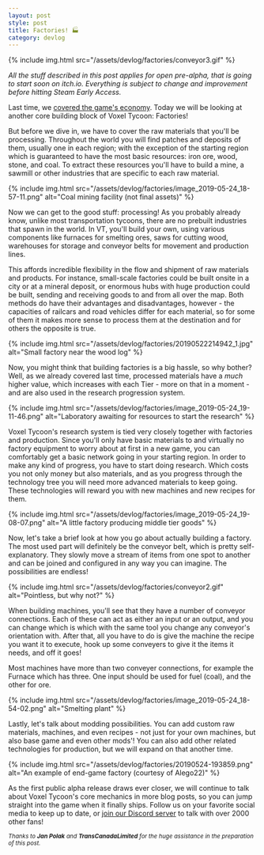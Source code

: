 ```yaml
---
layout: post
style: post
title: Factories! 🏭
category: devlog
---
```


{% include img.html src="/assets/devlog/factories/conveyor3.gif" %}

*All the stuff described in this post applies for open pre-alpha, that is going to start soon on itch.io. Everything is subject to change and improvement before hitting Steam Early Access.*

Last time, we [covered the game's economy](/devlog/economy). Today we will be looking at another core building block of Voxel Tycoon: Factories!

But before we dive in, we have to cover the raw materials that you'll be processing. Throughout the world you will find patches and deposits of them, usually one in each region; with the exception of the starting region which is guaranteed to have the most basic resources: iron ore, wood, stone, and coal. To extract these resources you'll have to build a mine, a sawmill or other industries that are specific to each raw material.

{% include img.html src="/assets/devlog/factories/image_2019-05-24_18-57-11.png" alt="Coal mining facility (not final assets)" %}

Now we can get to the good stuff: processing! As you probably already know, unlike most transportation tycoons, there are no prebuilt industries that spawn in the world. In VT, you'll build your own, using various components like furnaces for smelting ores, saws for cutting wood, warehouses for storage and conveyor belts for movement and production lines.

This affords incredible flexibility in the flow and shipment of raw materials and products. For instance, small-scale factories could be built onsite in a city or at a mineral deposit, or enormous hubs with huge production could be built, sending and receiving goods to and from all over the map. Both methods do have their advantages and disadvantages, however - the capacities of railcars and road vehicles differ for each material, so for some of them it makes more sense to process them at the destination and for others the opposite is true.

{% include img.html src="/assets/devlog/factories/20190522214942_1.jpg" alt="Small factory near the wood log" %}

Now, you might think that building factories is a big hassle, so why bother? Well, as we already covered last time, processed materials have a *much* higher value, which increases with each Tier - more on that in a moment - and are also used in the research progression system.

{% include img.html src="/assets/devlog/factories/image_2019-05-24_19-11-46.png" alt="Laboratory awaiting for resources to start the research" %}

Voxel Tycoon's research system is tied very closely together with factories and production. Since you'll only have basic materials to and virtually no factory equipment to worry about at first in a new game, you can comfortably get a basic network going in your starting region. In order to make any kind of progress, you have to start doing research. Which costs you not only money but also materials, and as you progress through the technology tree you will need more advanced materials to keep going. These technologies will reward you with new machines and new recipes for them.

{% include img.html src="/assets/devlog/factories/image_2019-05-24_19-08-07.png" alt="A little factory producing middle tier goods" %}

Now, let's take a brief look at how you go about actually building a factory. The most used part will definitely be the conveyor belt, which is pretty self-explanatory. They slowly move a stream of items from one spot to another and can be joined and configured in any way you can imagine. The possibilities are endless!

{% include img.html src="/assets/devlog/factories/conveyor2.gif" alt="Pointless, but why not?" %}

When building machines, you'll see that they have a number of conveyor connections. Each of these can act as either an input or an output, and you can change which is which with the same tool you change any conveyor's orientation with. After that, all you have to do is give the machine the recipe you want it to execute, hook up some conveyers to give it the items it needs, and off it goes!

Most machines have more than two conveyer connections, for example the Furnace which has three. One input should be used for fuel (coal), and the other for ore.

{% include img.html src="/assets/devlog/factories/image_2019-05-24_18-54-02.png" alt="Smelting plant" %}

Lastly, let's talk about modding possibilities. You can add custom raw materials, machines, and even recipes - not just for your own machines, but also base game and even other mods'! You can also add other related technologies for production, but we will expand on that another time.

{% include img.html src="/assets/devlog/factories/20190524-193859.png" alt="An example of end-game factory (courtesy of Alego22)" %}

As the first public alpha release draws ever closer, we will continue to talk about Voxel Tycoon's core mechanics in more blog posts, so you can jump straight into the game when it finally ships. Follow us on your favorite social media to keep up to date, or [join our Discord server](http://discord.gg/64KPWd5) to talk with over 2000 other fans!

<small><em>Thanks to <b>Jan Polak</b> and <b>TransCanadaLimited</b> for the huge assistance in the preparation of this post.</em></small>